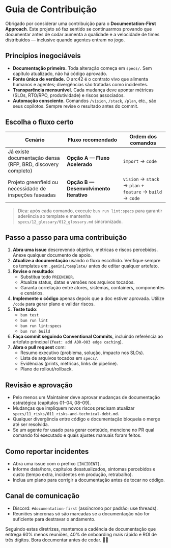 # Guia de Contribuição

Obrigado por considerar uma contribuição para o **Documentation-First Approach**. Este projeto só faz sentido se continuarmos provando que documentar antes de codar aumenta a qualidade e a velocidade de times distribuídos — inclusive quando agentes entram no jogo.

## Princípios inegociáveis

- **Documentação primeiro.** Toda alteração começa em `specs/`. Sem capítulo atualizado, não há código aprovado.
- **Fonte única de verdade.** O arc42 é o contrato vivo que alimenta humanos e agentes; divergências são tratadas como incidentes.
- **Transparência mensurável.** Cada mudança deve apontar métricas (SLOs, RTO/RPO, produtividade) e riscos associados.
- **Automação consciente.** Comandos `/vision`, `/stack`, `/plan`, etc., são seus copilotos. Sempre revise o resultado antes do commit.

## Escolha o fluxo certo

| Cenário | Fluxo recomendado | Ordem dos comandos |
| ------- | ----------------- | ------------------ |
| Já existe documentação densa (RFP, BRD, discovery completo) | **Opção A — Fluxo Acelerado** | `import` → `code` |
| Projeto greenfield ou necessidade de inspeções faseadas | **Opção B — Desenvolvimento Iterativo** | `vision` → `stack` → `plan` + `feature` → `build` → `code` |

> Dica: após cada comando, execute `bun run lint:specs` para garantir aderência ao template e mantenha `specs/12_glossary/012_glossary.md` sincronizado.

## Passo a passo para uma contribuição

1. **Abra uma issue** descrevendo objetivo, métricas e riscos percebidos. Anexe qualquer documento de apoio.
2. **Atualize a documentação** usando o fluxo escolhido. Verifique sempre os templates em `.gemini/template/` antes de editar qualquer artefato.
3. **Revise o resultado**:
   - Substitua todo `PREENCHER`.
   - Atualize status, datas e versões nos arquivos tocados.
   - Garanta correlação entre atores, sistemas, containers, componentes e cenários.
4. **Implemente o código** apenas depois que a doc estiver aprovada. Utilize `/code` para gerar plano e validar riscos.
5. **Teste tudo**:
   - `bun test`
   - `bun run lint`
   - `bun run lint:specs`
   - `bun run build`
6. **Faça commit seguindo Conventional Commits**, incluindo referência ao artefato principal (`feat: add ADR-003 edge caching`).
7. **Abra o pull request** com:
   - Resumo executivo (problema, solução, impacto nos SLOs).
   - Lista de arquivos tocados em `specs/`.
   - Evidências (prints, métricas, links de pipeline).
   - Plano de rollout/rollback.

## Revisão e aprovação

- Pelo menos um Maintainer deve aprovar mudanças de documentação estratégica (capítulos 01–04, 08–09).
- Mudanças que impliquem novos riscos precisam atualizar `specs/11_risks/011_risks-and-technical-debt.md`.
- Qualquer divergência entre código e documentação bloqueia o merge até ser resolvida.
- Se um agente for usado para gerar conteúdo, mencione no PR qual comando foi executado e quais ajustes manuais foram feitos.

## Como reportar incidentes

- Abra uma issue com o prefixo `[INCIDENT]`.
- Informe data/hora, capítulos desatualizados, sintomas percebidos e custo (tempo extra, incidentes em produção, retrabalho).
- Inclua um plano para corrigir a documentação antes de tocar no código.

## Canal de comunicação

- Discord: `#documentation-first` (assíncrono por padrão; use threads).
- Reuniões síncronas só são marcadas se a documentação não for suficiente para destravar o andamento.

Seguindo estas diretrizes, mantemos a cadência de documentação que entrega 60% menos reuniões, 40% de onboarding mais rápido e ROI de três dígitos. Bora documentar antes de codar. 🧠🚀
